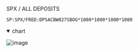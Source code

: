 
SPX / ALL DEPOSITS

    SP:SPX/FRED:DPSACBW027SBOG*1000*1000*1000*1000

<details open>

<summary>chart</summary>
    
![image](https://github.com/user-attachments/assets/6e7a901a-e621-4c3f-8107-1e94df894bea)

</details>

